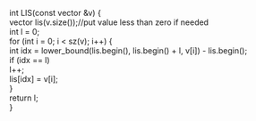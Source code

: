 int LIS(const vector<int> &v) {  
    vector<int> lis(v.size());//put value less than zero if needed  
    int l = 0;  
    for (int i = 0; i < sz(v); i++) {  
        int idx = lower_bound(lis.begin(), lis.begin() + l, v[i]) - lis.begin();  
        if (idx == l)  
            l++;  
        lis[idx] = v[i];  
    }  
    return l;  
}